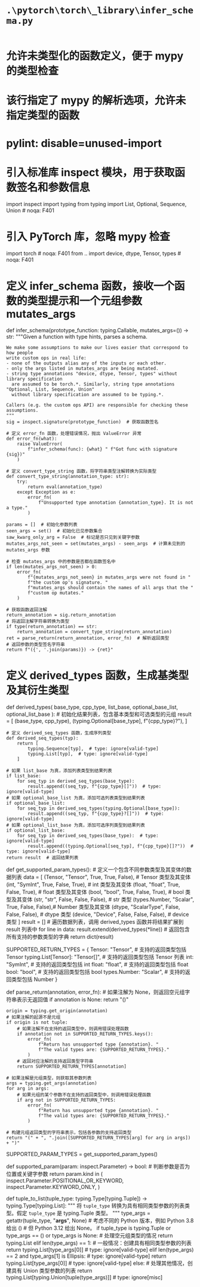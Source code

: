 # `.\pytorch\torch\_library\infer_schema.py`

```
````
# 允许未类型化的函数定义，便于 mypy 的类型检查
# 该行指定了 mypy 的解析选项，允许未指定类型的函数
# pylint: disable=unused-import
# 引入标准库 inspect 模块，用于获取函数签名和参数信息
import inspect
import typing
from typing import List, Optional, Sequence, Union  # noqa: F401

# 引入 PyTorch 库，忽略 mypy 检查
import torch  # noqa: F401
from .. import device, dtype, Tensor, types  # noqa: F401

# 定义 infer_schema 函数，接收一个函数的类型提示和一个元组参数 mutates_args
def infer_schema(prototype_function: typing.Callable, mutates_args=()) -> str:
    """Given a function with type hints, parses a schema.

    We make some assumptions to make our lives easier that correspond to how people
    write custom ops in real life:
    - none of the outputs alias any of the inputs or each other.
    - only the args listed in mutates_args are being mutated.
    - string type annotations "device, dtype, Tensor, types" without library specification
      are assumed to be torch.*. Similarly, string type annotations "Optional, List, Sequence, Union"
      without library specification are assumed to be typing.*.

    Callers (e.g. the custom ops API) are responsible for checking these assumptions.
    """
    sig = inspect.signature(prototype_function)  # 获取函数签名

    # 定义 error_fn 函数，处理错误情况，抛出 ValueError 异常
    def error_fn(what):
        raise ValueError(
            f"infer_schema(func): {what} " f"Got func with signature {sig})"
        )

    # 定义 convert_type_string 函数，将字符串类型注解转换为实际类型
    def convert_type_string(annotation_type: str):
        try:
            return eval(annotation_type)
        except Exception as e:
            error_fn(
                f"Unsupported type annotation {annotation_type}. It is not a type."
            )

    params = []  # 初始化参数列表
    seen_args = set()  # 初始化已见参数集合
    saw_kwarg_only_arg = False  # 标记是否只见到关键字参数
    mutates_args_not_seen = set(mutates_args) - seen_args  # 计算未见到的 mutates_args 参数

    # 检查 mutates_args 中的参数是否都在函数签名中
    if len(mutates_args_not_seen) > 0:
        error_fn(
            f"{mutates_args_not_seen} in mutates_args were not found in "
            f"the custom op's signature. "
            f"mutates_args should contain the names of all args that the "
            f"custom op mutates."
        )

    # 获取函数返回注解
    return_annotation = sig.return_annotation
    # 将返回注解字符串转换为类型
    if type(return_annotation) == str:
        return_annotation = convert_type_string(return_annotation)
    ret = parse_return(return_annotation, error_fn)  # 解析返回类型
    # 返回参数的类型签名字符串
    return f"({', '.join(params)}) -> {ret}"


# 定义 derived_types 函数，生成基类型及其衍生类型
def derived_types(
    base_type, cpp_type, list_base, optional_base_list, optional_list_base
):
    # 初始化结果列表，包含基本类型和可选类型的元组
    result = [
        (base_type, cpp_type),
        (typing.Optional[base_type], f"{cpp_type}?"),
    ]

    # 定义 derived_seq_types 函数，生成序列类型
    def derived_seq_types(typ):
        return [
            typing.Sequence[typ],  # type: ignore[valid-type]
            typing.List[typ],  # type: ignore[valid-type]
        ]

    # 如果 list_base 为真，添加列表类型到结果列表
    if list_base:
        for seq_typ in derived_seq_types(base_type):
            result.append((seq_typ, f"{cpp_type}[]"))  # type: ignore[valid-type]
    # 如果 optional_base_list 为真，添加可选列表类型到结果列表
    if optional_base_list:
        for seq_typ in derived_seq_types(typing.Optional[base_type]):
            result.append((seq_typ, f"{cpp_type}?[]"))  # type: ignore[valid-type]
    # 如果 optional_list_base 为真，添加可选序列类型到结果列表
    if optional_list_base:
        for seq_typ in derived_seq_types(base_type):  # type: ignore[valid-type]
            result.append((typing.Optional[seq_typ], f"{cpp_type}[]?"))  # type: ignore[valid-type]
    return result  # 返回结果列表
def get_supported_param_types():
    # 定义一个包含不同参数类型及其变体的数据列表
    data = [
        (Tensor, "Tensor", True, True, False),       # Tensor 类型及其变体
        (int, "SymInt", True, False, True),          # int 类型及其变体
        (float, "float", True, False, True),         # float 类型及其变体
        (bool, "bool", True, False, True),           # bool 类型及其变体
        (str, "str", False, False, False),           # str 类型
        (types.Number, "Scalar", True, False, False),# Number 类型及其变体
        (dtype, "ScalarType", False, False, False),  # dtype 类型
        (device, "Device", False, False, False),     # device 类型
    ]
    result = []
    # 遍历数据列表，调用 derived_types 函数并将结果扩展到 result 列表中
    for line in data:
        result.extend(derived_types(*line))
    # 返回包含所有支持的参数类型的字典
    return dict(result)


SUPPORTED_RETURN_TYPES = {
    Tensor: "Tensor",                               # 支持的返回类型包括 Tensor
    typing.List[Tensor]: "Tensor[]",                # 支持的返回类型包括 Tensor 列表
    int: "SymInt",                                  # 支持的返回类型包括 int
    float: "float",                                 # 支持的返回类型包括 float
    bool: "bool",                                   # 支持的返回类型包括 bool
    types.Number: "Scalar",                         # 支持的返回类型包括 Number
}


def parse_return(annotation, error_fn):
    # 如果注解为 None，则返回空元组字符串表示无返回值
    if annotation is None:
        return "()"

    origin = typing.get_origin(annotation)
    # 如果注解的起源不是元组
    if origin is not tuple:
        # 如果注解不在支持的返回类型中，则调用错误处理函数
        if annotation not in SUPPORTED_RETURN_TYPES.keys():
            error_fn(
                f"Return has unsupported type {annotation}. "
                f"The valid types are: {SUPPORTED_RETURN_TYPES}."
            )
        # 返回对应注解的支持返回类型字符串
        return SUPPORTED_RETURN_TYPES[annotation]

    # 如果注解是元组类型，则获取其参数列表
    args = typing.get_args(annotation)
    for arg in args:
        # 如果元组的某个参数不在支持的返回类型中，则调用错误处理函数
        if arg not in SUPPORTED_RETURN_TYPES:
            error_fn(
                f"Return has unsupported type {annotation}. "
                f"The valid types are: {SUPPORTED_RETURN_TYPES}."
            )

    # 构建元组返回类型的字符串表示，包括各参数的支持返回类型
    return "(" + ", ".join([SUPPORTED_RETURN_TYPES[arg] for arg in args]) + ")"


SUPPORTED_PARAM_TYPES = get_supported_param_types()


def supported_param(param: inspect.Parameter) -> bool:
    # 判断参数是否为位置或关键字参数
    return param.kind in (
        inspect.Parameter.POSITIONAL_OR_KEYWORD,
        inspect.Parameter.KEYWORD_ONLY,
    )


def tuple_to_list(tuple_type: typing.Type[typing.Tuple]) -> typing.Type[typing.List]:
    """
    将 `tuple_type` 转换为具有相同类型参数的列表类型。假定 `tuple_type` 是 typing.Tuple 类型。
    """
    type_args = getattr(tuple_type, "__args__", None)
    # 考虑不同的 Python 版本，例如 Python 3.8 给出 ()
    # 但 Python 3.12 给出 None。
    if tuple_type is typing.Tuple or type_args == () or type_args is None:
        # 处理空元组类型的情况
        return typing.List
    elif len(type_args) == 1:
        # 一般情况：创建具有相同类型参数的列表
        return typing.List[type_args[0]]  # type: ignore[valid-type]
    elif len(type_args) == 2 and type_args[1] is Ellipsis:  # type: ignore[valid-type]
        return typing.List[type_args[0]]  # type: ignore[valid-type]
    else:
        # 处理其他情况，创建具有 Union 类型参数的列表
        return typing.List[typing.Union[tuple(type_args)]]  # type: ignore[misc]
```